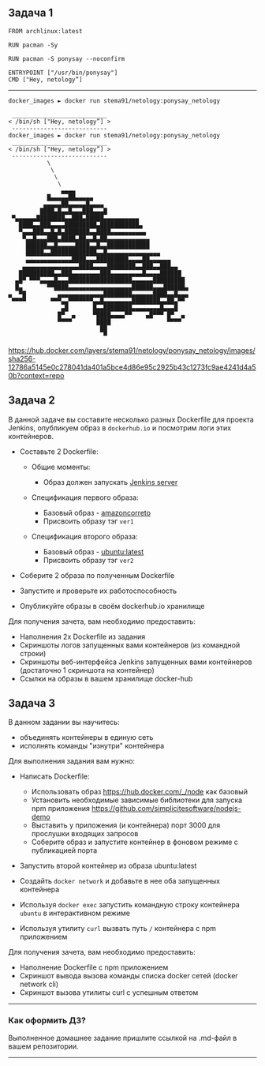 ## Задача 1 

```text
FROM archlinux:latest

RUN pacman -Sy 
 
RUN pacman -S ponysay --noconfirm

ENTRYPOINT ["/usr/bin/ponysay"]
CMD ["Hey, netology”]
```
---
```
docker_images ► docker run stema91/netology:ponysay_netology

 ___________________________
< /bin/sh ["Hey, netology”] >
 ---------------------------
docker_images ► docker run stema91/netology:ponysay_netology
 ___________________________
< /bin/sh ["Hey, netology”] >
 ---------------------------
           \
            \
             \
              \
               ▄▄▄▄
           █▄▄▄▄▄██▄▄▄▄▄
          ▄▄▄▄▄██▄▄▄▄▄█▄▄▄▄
         ████▄█▄▄█▄▄▄███▄▄▄█
 ▀▄▄▄▄▄▄████████▄▄███▄█████▄▄▄▄▄▄▄▄▄▄
   ████▄▄███▄▄▄▄█████████▄███████████▄
   ▀▄▄▄███▄▄█▄█▄███████▄▄████▄▄▄▄▄▄▄▄▄▄
    ▀▄▄█▄▄▄███▄████▄██▄▄█▄██▄▄▄▄▄▄▄▄▄▄▄▄
     ██████▄▄█▄▄▄▄▄████▄▄█▄▄████████████
     █████▄▄█████████████▄▄█▄▄▄▄▄▄▄▄▄▄▄▄▄▄▄
     ▄▄▄▄▄▄▄▄▄▄▄▄▄████▄▄▄█████████▄▄▄▄██▄▄▄▄▄▄
    ▄▄▄▄▄▄▄▄▄▄▄▄▄▄▄▄████▄▄▄▄████████▄▄███▄▄███▄▄
   ██████████▄▄███▄▄▄▄▄▄▄▄███▄▄▄▄▄▄▄▄▄█▄▄▄▄██████
  ▄█▀ ▀▀▀▄▄▄▄█▄▄▄██████████████████▄▄▄▄▄▄█████████
  █▄       ▀▀████▄▄▄▄▄▄▄▄▄▄▄▄▄▄▄▄▄▄██████▄▄▄██████▄
▄  ▀█         ▄▄▄▄▄▄▄▄▄▄▄▄▄████████▄▄▄▄▄▄████▄▄█▄▄▄
 ▀▀▀▀       ▀▀▀▄▄▀▀▀▀▀▀▀▄▄█▄▄▄▄▄▄▄▄████████▄▄██▄▀▀
               ▄█       █▄▄████████▄▄▄▄▄▄▄▄█▄▄▄█
              █▀  ▄     ▀████▄▄▄▄▀▀    ▄█▀▀▀ █▀  ▄
              ▀▀▀▀       ████                ▀▀▀▀
                          ██
                           ▀

```

https://hub.docker.com/layers/stema91/netology/ponysay_netology/images/sha256-12786a5145e0c278041da401a5bce4d86e95c2925b43c1273fc9ae4241d4a50b?context=repo


## Задача 2 

В данной задаче вы составите несколько разных Dockerfile для проекта Jenkins, опубликуем образ в `dockerhub.io` и посмотрим логи этих контейнеров.

- Составьте 2 Dockerfile:

    - Общие моменты:
        - Образ должен запускать [Jenkins server](https://www.jenkins.io/download/)
        
    - Спецификация первого образа:
        - Базовый образ - [amazoncorreto](https://hub.docker.com/_/amazoncorretto)
        - Присвоить образу тэг `ver1` 
    
    - Спецификация второго образа:
        - Базовый образ - [ubuntu:latest](https://hub.docker.com/_/ubuntu)
        - Присвоить образу тэг `ver2` 

- Соберите 2 образа по полученным Dockerfile
- Запустите и проверьте их работоспособность
- Опубликуйте образы в своём dockerhub.io хранилище

Для получения зачета, вам необходимо предоставить:
- Наполнения 2х Dockerfile из задания
- Скриншоты логов запущенных вами контейнеров (из командной строки)
- Скриншоты веб-интерфейса Jenkins запущенных вами контейнеров (достаточно 1 скриншота на контейнер)
- Ссылки на образы в вашем хранилище docker-hub

## Задача 3 

В данном задании вы научитесь:
- объединять контейнеры в единую сеть
- исполнять команды "изнутри" контейнера

Для выполнения задания вам нужно:
- Написать Dockerfile: 
    - Использовать образ https://hub.docker.com/_/node как базовый
    - Установить необходимые зависимые библиотеки для запуска npm приложения https://github.com/simplicitesoftware/nodejs-demo
    - Выставить у приложения (и контейнера) порт 3000 для прослушки входящих запросов  
    - Соберите образ и запустите контейнер в фоновом режиме с публикацией порта

- Запустить второй контейнер из образа ubuntu:latest 
- Создайть `docker network` и добавьте в нее оба запущенных контейнера
- Используя `docker exec` запустить командную строку контейнера `ubuntu` в интерактивном режиме
- Используя утилиту `curl` вызвать путь `/` контейнера с npm приложением  

Для получения зачета, вам необходимо предоставить:
- Наполнение Dockerfile с npm приложением
- Скриншот вывода вызова команды списка docker сетей (docker network cli)
- Скриншот вызова утилиты curl с успешным ответом

---

### Как оформить ДЗ?

Выполненное домашнее задание пришлите ссылкой на .md-файл в вашем репозитории.

---


